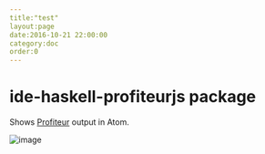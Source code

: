 ```yaml
---
title:"test"
layout:page
date:2016-10-21 22:00:00
category:doc
order:0
---
```


# ide-haskell-profiteurjs package

Shows [Profiteur](https://github.com/jaspervdj/profiteur/) output in Atom.

![image](https://cloud.githubusercontent.com/assets/7275622/19200931/367c14ae-8cd4-11e6-9485-8c9c59681a18.png)
